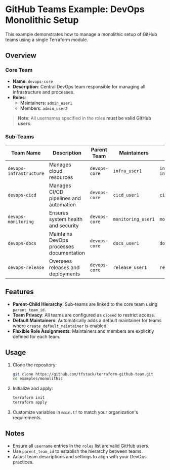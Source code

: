 # GitHub Teams Example: DevOps Monolithic Setup

This example demonstrates how to manage a monolithic setup of GitHub teams using a single Terraform module.

## Overview

### Core Team

- **Name**: `devops-core`
- **Description**: Central DevOps team responsible for managing all infrastructure and processes.
- **Roles**:
  - Maintainers: `admin_user1`
  - Members: `admin_user2`

> **Note**: All usernames specified in the roles **must be valid GitHub users**.

### Sub-Teams

| Team Name               | Description                                | Parent Team       | Maintainers          | Members                       |
|-------------------------|--------------------------------------------|-------------------|----------------------|-------------------------------|
| `devops-infrastructure` | Manages cloud resources                    | `devops-core`     | `infra_user1`        | `infra_user2, infra_user3`    |
| `devops-cicd`           | Manages CI/CD pipelines and automation     | `devops-core`     | `cicd_user1`         | `cicd_user2`                 |
| `devops-monitoring`     | Ensures system health and security         | `devops-core`     | `monitoring_user1`   | `monitoring_user2`           |
| `devops-docs`           | Maintains DevOps processes documentation   | `devops-core`     | `docs_user1`         | `docs_user2`                 |
| `devops-release`        | Oversees releases and deployments          | `devops-core`     | `release_user1`      | `release_user2`              |

## Features

- **Parent-Child Hierarchy**: Sub-teams are linked to the core team using `parent_team_id`.
- **Team Privacy**: All teams are configured as `closed` to restrict access.
- **Default Maintainers**: Automatically adds a default maintainer for teams where `create_default_maintainer` is enabled.
- **Flexible Role Assignments**: Maintainers and members are explicitly defined for each team.

## Usage

1. Clone the repository:

    ```bash
    git clone https://github.com/tfstack/terraform-github-team.git
    cd examples/monolithic
    ```

2. Initialize and apply:

    ```bash
    terraform init
    terraform apply
    ```

3. Customize variables in `main.tf` to match your organization's requirements.

## Notes

- Ensure all `username` entries in the `roles` list are valid GitHub users.
- Use `parent_team_id` to establish the hierarchy between teams.
- Adjust team descriptions and settings to align with your DevOps practices.
